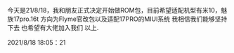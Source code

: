 今天是21/8/18，我和朋友正式决定开始做ROM包，目前希望适配机型有米10，魅族17pro.16t
方向为Flyme官改包以及适配17PRO的MIUI系统
我相信我们能够坚持下去
也希望有大佬加入我们
以上.

2021/8/18 18:05：21
